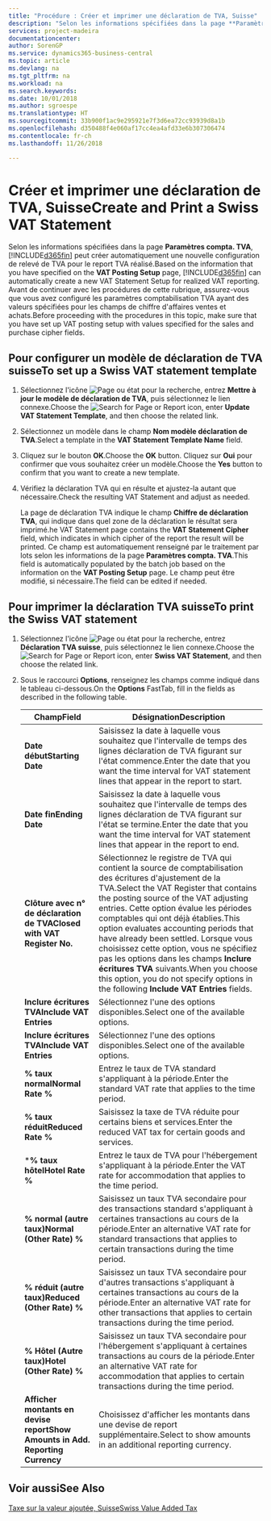 ```yaml
---
title: "Procédure : Créer et imprimer une déclaration de TVA, Suisse"
description: "Selon les informations spécifiées dans la page **Paramètres compta. TVA**, Business Central peut créer automatiquement une nouvelle configuration de relevé de TVA pour le report TVA réalisé. Avant de continuer avec les procédures de cette rubrique, assurez-vous que vous avez configuré les paramètres comptabilisation TVA ayant des valeurs spécifiées pour les champs de chiffre d'affaires ventes et achats."
services: project-madeira
documentationcenter: 
author: SorenGP
ms.service: dynamics365-business-central
ms.topic: article
ms.devlang: na
ms.tgt_pltfrm: na
ms.workload: na
ms.search.keywords: 
ms.date: 10/01/2018
ms.author: sgroespe
ms.translationtype: HT
ms.sourcegitcommit: 33b900f1ac9e295921e7f3d6ea72cc93939d8a1b
ms.openlocfilehash: d350488f4e060af17cc4ea4afd33e6b307306474
ms.contentlocale: fr-ch
ms.lasthandoff: 11/26/2018

---
```

# <a name="create-and-print-a-swiss-vat-statement"></a><span data-ttu-id="46939-104">Créer et imprimer une déclaration de TVA, Suisse</span><span class="sxs-lookup"><span data-stu-id="46939-104">Create and Print a Swiss VAT Statement</span></span>
<span data-ttu-id="46939-105">Selon les informations spécifiées dans la page **Paramètres compta. TVA**, [!INCLUDE[d365fin](../../includes/d365fin_md.md)] peut créer automatiquement une nouvelle configuration de relevé de TVA pour le report TVA réalisé.</span><span class="sxs-lookup"><span data-stu-id="46939-105">Based on the information that you have specified on the **VAT Posting Setup** page, [!INCLUDE[d365fin](../../includes/d365fin_md.md)] can automatically create a new VAT Statement Setup for realized VAT reporting.</span></span> <span data-ttu-id="46939-106">Avant de continuer avec les procédures de cette rubrique, assurez-vous que vous avez configuré les paramètres comptabilisation TVA ayant des valeurs spécifiées pour les champs de chiffre d'affaires ventes et achats.</span><span class="sxs-lookup"><span data-stu-id="46939-106">Before proceeding with the procedures in this topic, make sure that you have set up VAT posting setup with values specified for the sales and purchase cipher fields.</span></span>  

## <a name="to-set-up-a-swiss-vat-statement-template"></a><span data-ttu-id="46939-107">Pour configurer un modèle de déclaration de TVA suisse</span><span class="sxs-lookup"><span data-stu-id="46939-107">To set up a Swiss VAT statement template</span></span>  

1.  <span data-ttu-id="46939-108">Sélectionnez l'icône ![Page ou état pour la recherche](../../media/ui-search/search_small.png "icône Page ou état pour la recherche"), entrez **Mettre à jour le modèle de déclaration de TVA**, puis sélectionnez le lien connexe.</span><span class="sxs-lookup"><span data-stu-id="46939-108">Choose the ![Search for Page or Report](../../media/ui-search/search_small.png "Search for Page or Report icon") icon, enter **Update VAT Statement Template**, and then choose the related link.</span></span>  
2.  <span data-ttu-id="46939-109">Sélectionnez un modèle dans le champ **Nom modèle déclaration de TVA**.</span><span class="sxs-lookup"><span data-stu-id="46939-109">Select a template in the **VAT Statement Template Name** field.</span></span>
3.  <span data-ttu-id="46939-110">Cliquez sur le bouton **OK**.</span><span class="sxs-lookup"><span data-stu-id="46939-110">Choose the **OK** button.</span></span> <span data-ttu-id="46939-111">Cliquez sur **Oui** pour confirmer que vous souhaitez créer un modèle.</span><span class="sxs-lookup"><span data-stu-id="46939-111">Choose the **Yes** button to confirm that you want to create a new template.</span></span>  
4.  <span data-ttu-id="46939-112">Vérifiez la déclaration TVA qui en résulte et ajustez-la autant que nécessaire.</span><span class="sxs-lookup"><span data-stu-id="46939-112">Check the resulting VAT Statement and adjust as needed.</span></span>  

     <span data-ttu-id="46939-113">La page de déclaration TVA indique le champ **Chiffre de déclaration TVA**, qui indique dans quel zone de la déclaration le résultat sera imprimé.</span><span class="sxs-lookup"><span data-stu-id="46939-113">he VAT Statement page contains the **VAT Statement Cipher** field, which indicates in which cipher of the report the result will be printed.</span></span> <span data-ttu-id="46939-114">Ce champ est automatiquement renseigné par le traitement par lots selon les informations de la page **Paramètres compta. TVA**.</span><span class="sxs-lookup"><span data-stu-id="46939-114">This field is automatically populated by the batch job based on the information on the **VAT Posting Setup** page.</span></span> <span data-ttu-id="46939-115">Le champ peut être modifié, si nécessaire.</span><span class="sxs-lookup"><span data-stu-id="46939-115">The field can be edited if needed.</span></span>  

## <a name="to-print-the-swiss-vat-statement"></a><span data-ttu-id="46939-116">Pour imprimer la déclaration TVA suisse</span><span class="sxs-lookup"><span data-stu-id="46939-116">To print the Swiss VAT statement</span></span>  

1.  <span data-ttu-id="46939-117">Sélectionnez l'icône ![Page ou état pour la recherche](../../media/ui-search/search_small.png "Page ou état pour la recherche"), entrez **Déclaration TVA suisse**, puis sélectionnez le lien connexe.</span><span class="sxs-lookup"><span data-stu-id="46939-117">Choose the ![Search for Page or Report](../../media/ui-search/search_small.png "Search for Page or Report icon") icon, enter **Swiss VAT Statement**, and then choose the related link.</span></span>  
2.  <span data-ttu-id="46939-118">Sous le raccourci **Options**, renseignez les champs comme indiqué dans le tableau ci-dessous.</span><span class="sxs-lookup"><span data-stu-id="46939-118">On the **Options** FastTab, fill in the fields as described in the following table.</span></span>  

    |<span data-ttu-id="46939-119">Champ</span><span class="sxs-lookup"><span data-stu-id="46939-119">Field</span></span>|<span data-ttu-id="46939-120">Désignation</span><span class="sxs-lookup"><span data-stu-id="46939-120">Description</span></span>|  
    |---------------------------------|---------------------------------------|  
    |<span data-ttu-id="46939-121">**Date début**</span><span class="sxs-lookup"><span data-stu-id="46939-121">**Starting Date**</span></span>|<span data-ttu-id="46939-122">Saisissez la date à laquelle vous souhaitez que l'intervalle de temps des lignes déclaration de TVA figurant sur l'état commence.</span><span class="sxs-lookup"><span data-stu-id="46939-122">Enter the date that you want the time interval for VAT statement lines that appear in the report to start.</span></span>|  
    |<span data-ttu-id="46939-123">**Date fin**</span><span class="sxs-lookup"><span data-stu-id="46939-123">**Ending Date**</span></span>|<span data-ttu-id="46939-124">Saisissez la date à laquelle vous souhaitez que l'intervalle de temps des lignes déclaration de TVA figurant sur l'état se termine.</span><span class="sxs-lookup"><span data-stu-id="46939-124">Enter the date that you want the time interval for VAT statement lines that appear in the report to end.</span></span>|  
    |<span data-ttu-id="46939-125">**Clôture avec n° de déclaration de TVA**</span><span class="sxs-lookup"><span data-stu-id="46939-125">**Closed with VAT Register No.**</span></span>|<span data-ttu-id="46939-126">Sélectionnez le registre de TVA qui contient la source de comptabilisation des écritures d'ajustement de la TVA.</span><span class="sxs-lookup"><span data-stu-id="46939-126">Select the VAT Register that contains the posting source of the VAT adjusting entries.</span></span> <span data-ttu-id="46939-127">Cette option évalue les périodes comptables qui ont déjà établies.</span><span class="sxs-lookup"><span data-stu-id="46939-127">This option evaluates accounting periods that have already been settled.</span></span> <span data-ttu-id="46939-128">Lorsque vous choisissez cette option, vous ne spécifiez pas les options dans les champs **Inclure écritures TVA** suivants.</span><span class="sxs-lookup"><span data-stu-id="46939-128">When you choose this option, you do not specify options in the following **Include VAT Entries** fields.</span></span>|  
    |<span data-ttu-id="46939-129">**Inclure écritures TVA**</span><span class="sxs-lookup"><span data-stu-id="46939-129">**Include VAT Entries**</span></span>|<span data-ttu-id="46939-130">Sélectionnez l'une des options disponibles.</span><span class="sxs-lookup"><span data-stu-id="46939-130">Select one of the available options.</span></span>|  
    |<span data-ttu-id="46939-131">**Inclure écritures TVA**</span><span class="sxs-lookup"><span data-stu-id="46939-131">**Include VAT Entries**</span></span>|<span data-ttu-id="46939-132">Sélectionnez l'une des options disponibles.</span><span class="sxs-lookup"><span data-stu-id="46939-132">Select one of the available options.</span></span>|  
    |<span data-ttu-id="46939-133">**% taux normal**</span><span class="sxs-lookup"><span data-stu-id="46939-133">**Normal Rate %**</span></span>|<span data-ttu-id="46939-134">Entrez le taux de TVA standard s'appliquant à la période.</span><span class="sxs-lookup"><span data-stu-id="46939-134">Enter the standard VAT rate that applies to the time period.</span></span>|  
    |<span data-ttu-id="46939-135">**% taux réduit**</span><span class="sxs-lookup"><span data-stu-id="46939-135">**Reduced Rate %**</span></span>|<span data-ttu-id="46939-136">Saisissez la taxe de TVA réduite pour certains biens et services.</span><span class="sxs-lookup"><span data-stu-id="46939-136">Enter the reduced VAT tax for certain goods and services.</span></span>|  
    |<span data-ttu-id="46939-137">\***% taux hôtel**</span><span class="sxs-lookup"><span data-stu-id="46939-137">**Hotel Rate %**</span></span>|<span data-ttu-id="46939-138">Entrez le taux de TVA pour l'hébergement s'appliquant à la période.</span><span class="sxs-lookup"><span data-stu-id="46939-138">Enter the VAT rate for accommodation that applies to the time period.</span></span>|  
    |<span data-ttu-id="46939-139">**% normal (autre taux)**</span><span class="sxs-lookup"><span data-stu-id="46939-139">**Normal (Other Rate) %**</span></span>|<span data-ttu-id="46939-140">Saisissez un taux TVA secondaire pour des transactions standard s'appliquant à certaines transactions au cours de la période.</span><span class="sxs-lookup"><span data-stu-id="46939-140">Enter an alternative VAT rate for standard transactions that applies to certain transactions during the time period.</span></span>|  
    |<span data-ttu-id="46939-141">**% réduit (autre taux)**</span><span class="sxs-lookup"><span data-stu-id="46939-141">**Reduced (Other Rate) %**</span></span>|<span data-ttu-id="46939-142">Saisissez un taux TVA secondaire pour d'autres transactions s'appliquant à certaines transactions au cours de la période.</span><span class="sxs-lookup"><span data-stu-id="46939-142">Enter an alternative VAT rate for other transactions that applies to certain transactions during the time period.</span></span>|  
    |<span data-ttu-id="46939-143">**% Hôtel (Autre taux)**</span><span class="sxs-lookup"><span data-stu-id="46939-143">**Hotel (Other Rate) %**</span></span>|<span data-ttu-id="46939-144">Saisissez un taux TVA secondaire pour l'hébergement s'appliquant à certaines transactions au cours de la période.</span><span class="sxs-lookup"><span data-stu-id="46939-144">Enter an alternative VAT rate for accommodation that applies to certain transactions during the time period.</span></span>|  
    |<span data-ttu-id="46939-145">**Afficher montants en devise report**</span><span class="sxs-lookup"><span data-stu-id="46939-145">**Show Amounts in Add. Reporting Currency**</span></span>|<span data-ttu-id="46939-146">Choisissez d'afficher les montants dans une devise de report supplémentaire.</span><span class="sxs-lookup"><span data-stu-id="46939-146">Select to show amounts in an additional reporting currency.</span></span>|  

## <a name="see-also"></a><span data-ttu-id="46939-147">Voir aussi</span><span class="sxs-lookup"><span data-stu-id="46939-147">See Also</span></span>  
 [<span data-ttu-id="46939-148">Taxe sur la valeur ajoutée, Suisse</span><span class="sxs-lookup"><span data-stu-id="46939-148">Swiss Value Added Tax</span></span>](swiss-value-added-tax.md)

